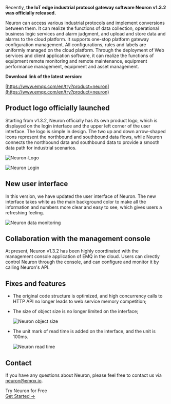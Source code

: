 Recently, **the IoT edge industrial protocol gateway software Neuron v1.3.2  was officially released.**

Neuron can access various industrial protocols and implement conversions between them. It can realize the functions of data collection, operational business logic services and alarm judgment, and upload and store data and alarms to the cloud platform. It supports one-stop platform gateway configuration management. All configurations, rules and labels are uniformly managed on the cloud platform. Through the deployment of Web services and client application software, it can realize the functions of equipment remote monitoring and remote maintenance, equipment performance management, equipment and asset management.

**Download link of the latest version:**

[https://www.emqx.com/en/try?product=neuron](https://www.emqx.com/en/try?product=neuron)



## Product logo officially launched

Starting from v1.3.2, Neuron officially has its own product logo, which is displayed on the login interface and the upper left corner of the user interface. The logo is simple in design. The two up and down arrow-shaped icons represent the northbound and southbound data flows, while Neuron connects the northbound data and southbound data to provide a smooth data path for industrial scenarios.



![Neuron-Logo](https://assets.emqx.com/images/acae68ba4be1727662893e60b82fe3fa.png)

![Neuron Login](https://assets.emqx.com/images/34c2d2334d8b1b98ed1288b6892e681a.png)


## New user interface

In this version, we have updated the user interface of Neuron. The new interface takes white as the main background color to make all the information and numbers more clear and easy to see, which gives users a refreshing feeling.

![Neuron data monitoring](https://assets.emqx.com/images/82873d31a03bf0285b0150f59270fda8.png)

## Collaboration with the management console

At present, Neuron v1.3.2 has been highly coordinated with the management console application of EMQ in the cloud. Users can directly control Neuron through the console, and can configure and monitor it by calling Neuron's API.

## Fixes and features

- The original code structure is optimized, and high concurrency calls to HTTP API no longer leads to web service memory competition;

- The size of object size is no longer limited on the interface;

  ![Neuron object size](https://assets.emqx.com/images/b4ec5171909960c764cff095cb4609a7.png)

- The unit mark of read time is added on the interface, and the unit is 100ms.

  ![Neuron read time](https://assets.emqx.com/images/fbac64f3678be2903cc798de533c8ecc.png)

## Contact

If you have any questions about Neuron, please feel free to contact us via [neuron@emqx.io](mailto:neuron@emqx.io).


<section class="promotion">
    <div>
        Try Neuron for Free
    </div>
    <a href="https://www.emqx.com/en/try?product=neuron" class="button is-gradient px-5">Get Started →</a >
</section>
